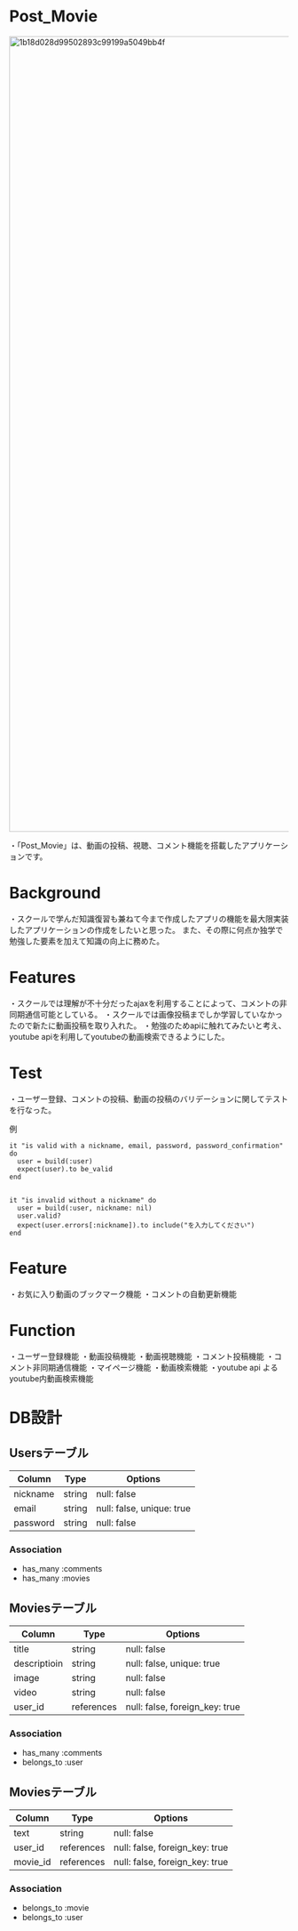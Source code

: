 # Post_Movie
<img width="1431" alt="1b18d028d99502893c99199a5049bb4f" src="https://user-images.githubusercontent.com/56996571/72153377-2ccd2c00-33f1-11ea-9a55-9328f0f6e5f4.png">


・「Post_Movie」は、動画の投稿、視聴、コメント機能を搭載したアプリケーションです。

 
# Background

・スクールで学んだ知識復習も兼ねて今まで作成したアプリの機能を最大限実装したアプリケーションの作成をしたいと思った。
また、その際に何点か独学で勉強した要素を加えて知識の向上に務めた。


 
# Features
 
・スクールでは理解が不十分だったajaxを利用することによって、コメントの非同期通信可能としている。
・スクールでは画像投稿までしか学習していなかったので新たに動画投稿を取り入れた。
・勉強のためapiに触れてみたいと考え、youtube apiを利用してyoutubeの動画検索できるようにした。

# Test
・ユーザー登録、コメントの投稿、動画の投稿のバリデーションに関してテストを行なった。


例

    it "is valid with a nickname, email, password, password_confirmation" do
      user = build(:user)
      expect(user).to be_valid
    end


    it "is invalid without a nickname" do
      user = build(:user, nickname: nil)
      user.valid?
      expect(user.errors[:nickname]).to include("を入力してください")
    end
 
# Feature
・お気に入り動画のブックマーク機能
・コメントの自動更新機能

 
# Function
 ・ユーザー登録機能
 ・動画投稿機能
 ・動画視聴機能
 ・コメント投稿機能
 ・コメント非同期通信機能
 ・マイページ機能
 ・動画検索機能
 ・youtube api よるyoutube内動画検索機能
 
# DB設計

## Usersテーブル
|Column|Type|Options|
|------|----|-------|
|nickname|string|null: false|     
|email|string|null: false, unique: true|
|password|string|null: false|

### Association
- has_many :comments
- has_many :movies

## Moviesテーブル
|Column|Type|Options|
|------|----|-------|
|title|string|null: false|     
|descriptioin|string|null: false, unique: true|
|image|string|null: false|
|video|string|null: false|
|user_id|references|null: false, foreign_key: true|


### Association
- has_many :comments
- belongs_to :user


## Moviesテーブル
|Column|Type|Options|
|------|----|-------|
|text|string|null: false|     
|user_id|references|null: false, foreign_key: true|
|movie_id|references|null: false, foreign_key: true|


### Association
- belongs_to :movie
- belongs_to :user






